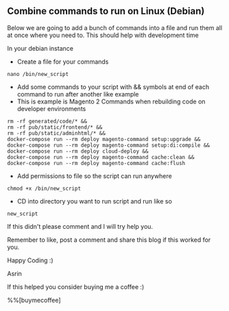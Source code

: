 ## Combine commands to run on Linux (Debian)

Below we are going to add a bunch of commands into a file and run them all at once where you need to. This should help with development time

In your debian instance

- Create a file for your commands
```
nano /bin/new_script
```

- Add some commands to your script with && symbols at end of each command to run after another like example
- This is example is Magento 2 Commands when rebuilding code on developer environments
```
rm -rf generated/code/* && 
rm -rf pub/static/frontend/* && 
rm -rf pub/static/adminhtml/* && 
docker-compose run --rm deploy magento-command setup:upgrade && 
docker-compose run --rm deploy magento-command setup:di:compile && 
docker-compose run --rm deploy cloud-deploy && 
docker-compose run --rm deploy magento-command cache:clean && 
docker-compose run --rm deploy magento-command cache:flush
```

- Add permissions to file so the script can run anywhere
```
chmod +x /bin/new_script
```

- CD into directory you want to run script and run like so
```
new_script
```

If this didn't please comment and I will try help you.

Remember to like, post a comment and share this blog if this worked for you.

Happy Coding :)

Asrin

If this helped you consider buying me a coffee :)

%%[buymecoffee]
